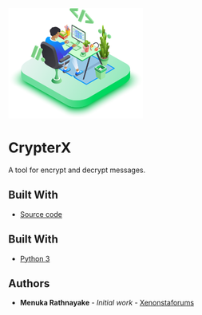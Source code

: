 <img src="https://github.com/xcrypter/crypterx/blob/master/res/CrypterX.png" width="270">

# CrypterX
A tool for encrypt and decrypt messages.

## Built With

* [Source code](https://github.com/xcrypter/crypterx)

## Built With

* [Python 3](https://www.python.org/)

## Authors

* **Menuka Rathnayake** - *Initial work* - [Xenonstaforums](https://github.com/Xenonstaforums)
